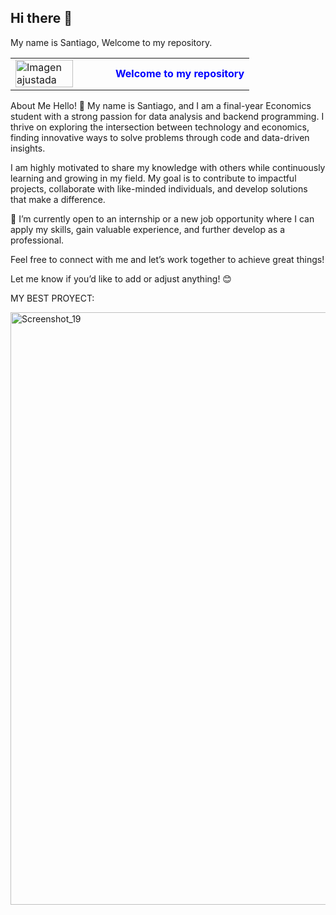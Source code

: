 ## Hi there 👋  
My name is Santiago, Welcome to my repository.

<table>
  <tr>
    <td>
      <img src="https://github.com/user-attachments/assets/76b9a5e2-d619-4e5f-aa48-e97259ad80dc" alt="Imagen ajustada" width="80%">
    </td>
    <td>
      <span style="color:blue; font-weight:bold;">Welcome to my repository</span>
    </td>
  </tr>
</table>

About Me
Hello! 👋 My name is Santiago, and I am a final-year Economics student with a strong passion for data analysis and backend programming. I thrive on exploring the intersection between technology and economics, finding innovative ways to solve problems through code and data-driven insights.

I am highly motivated to share my knowledge with others while continuously learning and growing in my field. My goal is to contribute to impactful projects, collaborate with like-minded individuals, and develop solutions that make a difference.

💼 I’m currently open to an internship or a new job opportunity where I can apply my skills, gain valuable experience, and further develop as a professional.

Feel free to connect with me and let’s work together to achieve great things!

Let me know if you’d like to add or adjust anything! 😊

MY BEST PROYECT: 

<img width="948" alt="Screenshot_19" src="https://github.com/user-attachments/assets/940170aa-0eac-413f-9f28-8b6530afb852">
